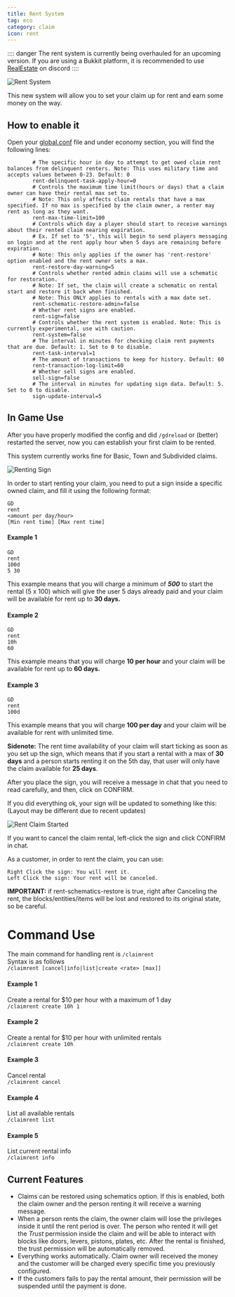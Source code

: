 ```yaml
---
title: Rent System
tag: eco
category: claim
icon: rent
---
```


:::: danger  The rent system is currently being overhauled for an upcoming version.
If you are using a Bukkit platform, it is recommended to use [RealEstate](/hooks/RealEstate.html) on discord
::::

![Rent System](https://media.discordapp.net/attachments/709505646457913426/709992848963141632/2019-12-18_22.png)

This new system will allow you to set your claim up for rent and earn some money on the way. 

## How to enable it

Open your [global.conf](/wiki/advanced/Global-Config.html) file and under economy section, you will find the following lines:

```
        # The specific hour in day to attempt to get owed claim rent balances from delinquent renters. Note: This uses military time and accepts values between 0-23. Default: 0
        rent-delinquent-task-apply-hour=0
        # Controls the maximum time limit(hours or days) that a claim owner can have their rental max set to.
        # Note: This only affects claim rentals that have a max specified. If no max is specified by the claim owner, a renter may rent as long as they want.
        rent-max-time-limit=100
        # Controls which day a player should start to receive warnings about their rented claim nearing expiration. 
        # Ex. If set to '5', this will begin to send players messaging on login and at the rent apply hour when 5 days are remaining before expiration.
        # Note: This only applies if the owner has 'rent-restore' option enabled and the rent owner sets a max.
        rent-restore-day-warning=5
        # Controls whether rented admin claims will use a schematic for restoration.
        # Note: If set, the claim will create a schematic on rental start and restore it back when finished.
        # Note: This ONLY applies to rentals with a max date set.
        rent-schematic-restore-admin=false
        # Whether rent signs are enabled.
        rent-sign=false
        # Controls whether the rent system is enabled. Note: This is currently experimental, use with caution.
        rent-system=false
        # The interval in minutes for checking claim rent payments that are due. Default: 1. Set to 0 to disable.
        rent-task-interval=1
        # The amount of transactions to keep for history. Default: 60
        rent-transaction-log-limit=60
        # Whether sell signs are enabled.
        sell-sign=false
        # The interval in minutes for updating sign data. Default: 5. Set to 0 to disable.
        sign-update-interval=5
```

## In Game Use

After you have properly modified the config and did `/gdreload` or (better) restarted the server, now you can establish your first claim to be rented.

This system currently works fine for Basic, Town and Subdivided claims.

![Renting Sign](https://i.imgur.com/sPB7pMs.png)

In order to start renting your claim, you need to put a sign inside a specific owned claim, and fill it using the following format:

```
GD
rent
<amount per day/hour>
[Min rent time] [Max rent time]
```

#### Example 1
```
GD
rent
100d
5 30
```
This example means that you will charge a minimum of ***500*** to start the rental (5 x 100) which will give the user 5 days already paid and your claim will be available for rent up to **30 days.**  

#### Example 2
```
GD
rent
10h
60
```
This example means that you will charge **10 per hour** and your claim will be available for rent up to **60 days.**

#### Example 3
```
GD
rent
100d
```
This example means that you will charge **100 per day** and your claim will be available for rent with unlimited time.

**Sidenote:** The rent time availability of your claim will start ticking as soon as you set up the sign, which means that if you start a rental with a max of **30 days** and a person starts renting it on the 5th day, that user will only have the claim available for **25 days**.

After you place the sign, you will receive a message in chat that you need to read carefully, and then, click on CONFIRM.

If you did everything ok, your sign will be updated to something like this: (Layout may be different due to recent updates)

![Rent Claim Started](https://i.imgur.com/e194JUX.png)

If you want to cancel the claim rental, left-click the sign and click CONFIRM in chat.

As a customer, in order to rent the claim, you can use:

```
Right Click the sign: You will rent it. 
Left Click the sign: Your rent will be canceled.
```
**IMPORTANT:** if rent-schematics-restore is true, right after Canceling the rent, the blocks/entities/items will be lost and restored to its original state, so be careful.

# Command Use
The main command for handling rent is `/claimrent`  
Syntax is as follows  
`/claimrent [cancel|info|list|create <rate> [max]]`

#### Example 1

Create a rental for $10 per hour with a maximum of 1 day  
`/claimrent create 10h 1`

#### Example 2

Create a rental for $10 per hour with unlimited rentals  
`/claimrent create 10h`

#### Example 3

Cancel rental  
`/claimrent cancel`


#### Example 4

List all available rentals  
`/claimrent list`


#### Example 5

List current rental info  
`/claimrent info`



## Current Features
* Claims can be restored using schematics option. If this is enabled, both the claim owner and the person renting it will receive a warning message.
* When a person rents the claim, the owner claim will lose the privileges inside it until the rent period is over. The person who rented it will get the _Trust_ permission inside the claim and will be able to interact with blocks like doors, levers, pistons, plates, etc. After the rental is finished, the trust permission will be automatically removed.
* Everything works automatically. Claim owner will received the money and the customer will be charged every specific time you previously configured.
* If the customers fails to pay the rental amount, their permission will be suspended until the payment is done.